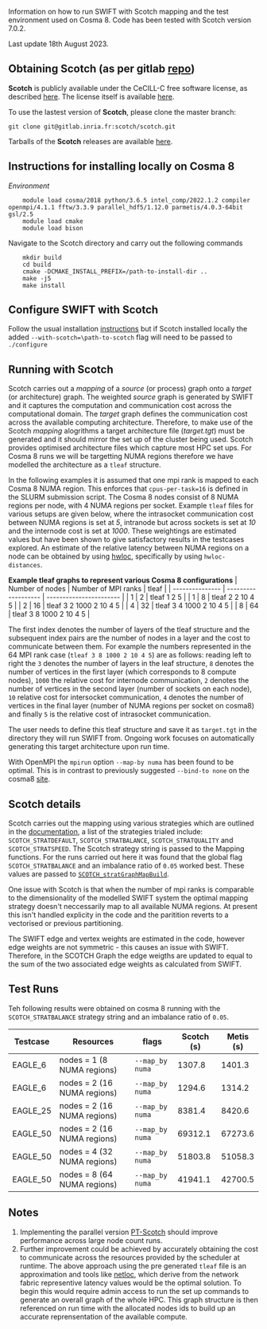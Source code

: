 Information on how to run SWIFT with Scotch mapping and the test environment used on Cosma 8. Code has been tested with Scotch version 7.0.2.

Last update 18th August 2023.


Obtaining Scotch (as per gitlab [repo](https://gitlab.inria.fr/scotch/scotch))
----------------

**Scotch** is publicly available under the CeCILL-C free software license, as described [here](https://gitlab.inria.fr/scotch/scotch/blob/master/LICENSE_en.txt). The license itself is available [here](https://gitlab.inria.fr/scotch/scotch/-/blob/master/doc/CeCILL-C_V1-en.txt).

To use the lastest version of **Scotch**, please clone the master branch:

    git clone git@gitlab.inria.fr:scotch/scotch.git

Tarballs of the **Scotch** releases are available [here](https://gitlab.inria.fr/scotch/scotch/-/releases).

Instructions for installing locally on Cosma 8
----------------
_Environment_
```
    module load cosma/2018 python/3.6.5 intel_comp/2022.1.2 compiler openmpi/4.1.1 fftw/3.3.9 parallel_hdf5/1.12.0 parmetis/4.0.3-64bit gsl/2.5
    module load cmake
    module load bison
```
Navigate to the Scotch directory and carry out the following commands

```
    mkdir build 
    cd build
    cmake -DCMAKE_INSTALL_PREFIX=/path-to-install-dir ..
    make -j5
    make install
```

Configure SWIFT with Scotch
----------------

Follow the usual installation [instructions](https://gitlab.cosma.dur.ac.uk/swift/swiftsim/-/blob/master/INSTALL.swift) but if Scotch installed locally the added `--with-scotch=\path-to-scotch` flag will need to be passed to `./configure`

Running with Scotch
----------------

Scotch carries out a _mapping_ of a _source_ (or process) graph onto a _target_ (or architecture) graph. The weighted _source_ graph is generated by SWIFT and it captures the computation and communication cost across the computational domain. The _target_ graph defines the communication cost across the available computing architecture. Therefore, to make use of the Scotch _mapping_ alogrithms a target architecture file (_target.tgt_) must be generated and it should mirror the set up of the cluster being used. Scotch provides optimised architecture files which capture most HPC set ups. For Cosma 8 runs we will be targetting NUMA regions therefore we have modelled the architecture as a `tleaf` structure. 

In the following examples it is assumed that one mpi rank is mapped to each Cosma 8 NUMA region. This enforces that `cpus-per-task=16` is defined in the SLURM submission script. The Cosma 8 nodes consist of 8 NUMA regions per node, with 4 NUMA regions per socket. Example `tleaf` files for various setups are given below, where the intrasocket communication cost between NUMA regions is set at _5_, intranode but across sockets is set at _10_ and the internode cost is set at _1000_. These weightings are estimated values but have been shown to give satisfactory results in the testcases explored. An estimate of the relative latency between NUMA regions on a node can be obtained by using [hwloc](https://github.com/open-mpi/hwloc), specifically by using `hwloc-distances`.

**Example tleaf graphs to represent various Cosma 8 configurations** 
| Number of nodes | Number of MPI ranks | tleaf                   |
| --------------- | ------------------- | ----------------------- |
| 1               | 2                   | tleaf 1 2 5             |
| 1               | 8                   | tleaf 2 2 10 4 5        |
| 2               | 16                  | tleaf 3 2 1000 2 10 4 5 |
| 4               | 32                  | tleaf 3 4 1000 2 10 4 5 |
| 8               | 64                  | tleaf 3 8 1000 2 10 4 5 |

The first index denotes the number of layers of the tleaf structure and the subsequent index pairs are the number of nodes in a layer and the cost to communicate between them. For example the numbers represented in the 64 MPI rank case (`tleaf 3 8 1000 2 10 4 5`) are as follows: reading left to right the `3` denotes the number of layers in the leaf structure, `8` denotes the number of vertices in the first layer (which corresponds to 8 compute nodes), `1000` the relative cost for internode communication, `2` denotes the number of vertices in the second layer (number of sockets on each node), `10` relative cost for intersocket communication, `4` denotes the number of vertices in the final layer (number of NUMA regions per socket on cosma8) and finally `5` is the relative cost of intrasocket communication.  

The user needs to define this tleaf structure and save it as `target.tgt` in the directory they will run SWIFT from. Ongoing work focuses on automatically generating this target architecture upon run time. 

With OpenMPI the `mpirun` option `--map-by numa` has been found to be optimal. This is in contrast to previously suggested `--bind-to none` on the cosma8 [site](https://www.dur.ac.uk/icc/cosma/support/cosma8/).

Scotch details
----------------

Scotch carries out the mapping using various strategies which are outlined in the [documentation](https://gitlab.inria.fr/scotch/scotch/-/blob/master/doc/scotch_user7.0.pdf), a list of the strategies trialed include: `SCOTCH_STRATDEFAULT`, `SCOTCH_STRATBALANCE`, `SCOTCH_STRATQUALITY` and `SCOTCH_STRATSPEED`. The Scotch strategy string is passed to the Mapping functions. For the runs carried out here it was found that the global flag `SCOTCH_STRATBALANCE` and an imbalance ratio of `0.05` worked best. These values are passed to [`SCOTCH_stratGraphMapBuild`](https://github.com/UCL/swiftsim/blob/cb06b0e5c3d8457c474d0084d973f437d29b20d8/src/partition.c#L1657). 

One issue with Scotch is that when the number of mpi ranks is comparable to the dimensionality of the modelled SWIFT system the optimal mapping strategy doesn't neccessarily map to all available NUMA regions. At present this isn't handled explicity in the code and the paritition reverts to a vectorised or previous partitioning.

The SWIFT edge and vertex weights are estimated in the code, however edge weights are not symmetric - this causes an issue with SWIFT. Therefore, in the SCOTCH Graph the edge weigths are updated to equal to the sum of the two associated edge weights as calculated from SWIFT.

Test Runs
----------------
Teh following results were obtained on cosma 8 running with the `SCOTCH_STRATBALANCE` strategy string and an imbalance ratio of `0.05`.


| Testcase | Resources                   | flags           | Scotch (s) | Metis (s) |
| -------- | --------------------------- | --------------  | ---------- |  -------- |
| EAGLE_6  | nodes = 1 (8 NUMA regions)  | `--map_by numa` | 1307.8     | 1401.3    |
| EAGLE_6  | nodes = 2 (16 NUMA regions) | `--map_by numa` | 1294.6     | 1314.2    |
| EAGLE_25 | nodes = 2 (16 NUMA regions) | `--map_by numa` | 8381.4     | 8420.6    |
| EAGLE_50 | nodes = 2 (16 NUMA regions) | `--map_by numa` | 69312.1    | 67273.6   |
| EAGLE_50 | nodes = 4 (32 NUMA regions) | `--map_by numa` | 51803.8    | 51058.3   |
| EAGLE_50 | nodes = 8 (64 NUMA regions) | `--map_by numa` | 41941.1    | 42700.5   |

Notes
----------------

1. Implementing the parallel version [PT-Scotch](https://inria.hal.science/hal-00402893) should improve performance across large node count runs.
2. Further improvement could be achieved by accurately obtaining the cost to communicate across the resources provided by the scheduler at runtime. The above approach using the pre generated `tleaf` file is an approximation and tools like [netloc](https://www.open-mpi.org/projects/netloc/), which derive from the network fabric representive latency values would be the optimal solution. To begin this would require admin access to run the set up commands to generate an overall graph of the whole HPC. This graph structure is then referenced on run time with the allocated nodes ids to build up an accurate reprensentation of the available compute.


